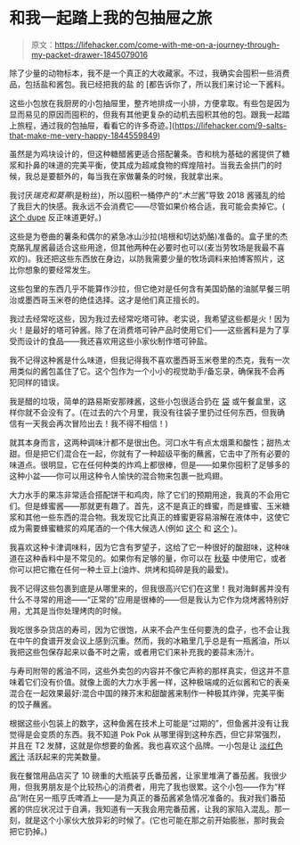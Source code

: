 # 和我一起踏上我的包抽屉之旅

> 原文：<https://lifehacker.com/come-with-me-on-a-journey-through-my-packet-drawer-1845079016>

除了少量的动物标本，我不是一个真正的大收藏家。不过，我确实会囤积一些消费品，包括盐和酱包。我已经把我的盐 的 [都告诉你了，所以我们来讨论一下酱料。

这些小包放在我厨房的小包抽屉里，整齐地排成一小排，方便拿取。有些包是因为显而易见的原因而囤积的，但我有其他更复杂的动机去囤积其他的包。跟我一起踏上旅程，通过我的包抽屉，看看它的许多奇迹。](https://lifehacker.com/9-salts-that-make-me-very-happy-1844559849)

虽然是为鸡块设计的，但这种糖醋酱更适合搭配薯条。杏和桃为基础的酱提供了糖浆和扑鼻的味道的完美平衡，使其成为超咸食物的辉煌陪衬。当我去金拱门的时候，我总是要额外的，每当我在家做薯条的时候，我就拿出来。

我讨厌*瑞克和莫蒂*(是粉丝)，所以囤积一桶停产的“*木兰*酱”导致 2018 酱骚乱的给了我巨大的快感。我永远不会消费它——尽管如果价格合适，我可能会卖掉它。( [这个 dupe](https://lifehacker.com/this-diy-recipe-for-that-mcdonalds-szechuan-sauce-from-1797407452) 反正味道更好。)

这些是为卷曲的薯条和偶尔的紧急冰山沙拉(培根和切达奶酪)准备的。盒子里的杰克酪乳屋酱最适合这些用途，但其他两种在必要时也可以(麦当劳牧场是我最不喜欢的)。我还把这些东西放在身边，以防我需要少量的牧场调料来拍博客照片，这比你想象的要经常发生。

这些包里的东西几乎不能算作沙拉，但它绝对是任何含有美国奶酪的油腻早餐三明治或墨西哥玉米卷的绝佳选择。这才是他们真正擅长的。

我过去经常吃这些，因为我过去经常吃塔可钟。老实说，我希望这些都是火！因为火！是最好的塔可钟酱。除了在消费塔可钟产品时使用它们——这些酱料是为了享受而设计的食品——我还喜欢用这些小家伙制作塔可钟盐。

我不记得这种酱是什么味道，但我记得我不喜欢墨西哥玉米卷里的杰克，我有一次用类似的酱包盖住了它。这个包作为一个小小的视觉助手/备忘录，确保我不会再犯同样的错误。

我是醋的垃圾，简单的路易斯安那辣酱，这些小包很适合扔在 [袋](https://www.youtube.com/watch?v=fUMJ_goVs3Q) 或午餐盒里，这样你就不会没有了。(在过去的六个月里，我没有往袋子里扔过任何东西，但我确信有一天我会再次冒险出去！我不得不相信！)

就其本身而言，这两种调味汁都不是很出色。河口水牛有点太烟熏和酸性；甜热*太*甜。但是把它们混合在一起，你就有了一种超级平衡的蘸酱，它击中了所有必要的味道点。很明显，它在任何种类的炸鸡上都很棒，但是——如果你囤积了足够多的这种小盆——你可以用这种令人愉快的混合物来包裹一批鸡翅。

大力水手的果冻非常适合搭配饼干和鸡肉，除了它们的预期用途，我真的不会用它们。但是蜂蜜酱——那就更有趣了。首先，这不是真正的蜂蜜，而是蜂蜜、玉米糖浆和其他一些东西的混合物。我发现它比真正的蜂蜜更容易溶解在液体中，这使它成为需要蜂蜜糖浆的鸡尾酒的一个伟大候选人(例如 [这个](https://skillet.lifehacker.com/quell-holiday-arguments-with-the-athol-brose-1840560938) 和 [这个](https://lifehacker.com/3-ingredient-happy-hour-the-bees-knees-1796370002) )。

我喜欢这种卡津调味料，因为它含有罗望子，这给了它一种很好的酸甜味，这种味道在这种香料中是不常见的。如果你有足够的量，你可以在 [秋葵](https://skillet.lifehacker.com/gumbo-is-the-ultimate-vehicle-for-that-turkey-carcass-1820688831) 中使用它，或者你可以把它撒在任何一种土豆上(油炸、烘烤和捣碎是我的最爱)。

我不记得这些包裹到底是从哪里来的，但我很高兴它们在这里！我对海鲜酱并没有什么不寻常的用途——“正常的”应用是很棒的——但是我认为它作为烧烤酱特别好用，尤其是当你处理烤肉的时候。

我吃很多杂货店的寿司，因为它很饱，从来不会产生任何要洗的盘子，也不会让我在中午的食谱开发会议上感到沉重。然而，我的冰箱里几乎总是有一瓶酱油，所以我把这些包保存起来以备不时之需，或者用它们来补充我的姜蒜末汤汁。

与寿司附带的酱油不同，这些外卖包的内容并不像它声称的那样真实，但这并不意味着它们没有价值。就像上面的大力水手酱一样，这种极端咸的近似酱和它的表亲混合在一起效果最好:混合中国的辣芥末和甜酸酱来制作一种极其炸弹，完美平衡的饺子蘸酱。

根据这些小包装上的数字，这种鱼酱在技术上可能是“过期的”，但鱼酱并没有让我觉得是会变质的东西。我不知道 Pok Pok 从哪里得到这种东西，但它非常强烈，并且在 T2 发酵，这就是你想要的鱼酱。我也喜欢这个品牌。一小包是让 [淡红色酱汁](https://lifehacker.com/heres-what-your-tomato-sauce-is-missing-1824287735) 活跃起来的完美数量。

我在餐馆用品店买了 10 磅重的大瓶装亨氏番茄酱，让家里堆满了番茄酱。我很少用，但我男朋友是个比较热心的消费者，用完了我也很累。这个小包——作为“样品”附在另一瓶亨氏啤酒上——是为真正的番茄酱紧急情况准备的。我对我们番茄酱的供应状况过于自满，我知道有一天我会用完番茄酱，让我的家陷入混乱。那一刻，就是这个小家伙大放异彩的时候了。(它也可能在那之前开始膨胀，那时我会把它扔掉。)